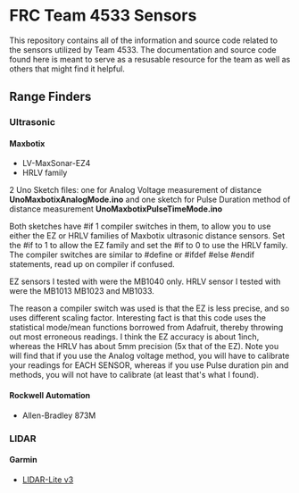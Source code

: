 # FRC Team 4533 Sensors

This repository contains all of the information and source code related to the
sensors utilized by Team 4533.  The documentation and source code found here is
meant to serve as a resusable resource for the team as well as others that
might find it helpful.

## Range Finders

### Ultrasonic

#### Maxbotix

* LV-MaxSonar-EZ4 
* HRLV family

2 Uno Sketch files: 
one for Analog Voltage measurement of distance **UnoMaxbotixAnalogMode.ino** 
and one sketch for Pulse Duration method of distance measurement **UnoMaxbotixPulseTimeMode.ino** 

Both sketches have #if 1 compiler switches in them, to allow you to use either the EZ or HRLV families of Maxbotix ultrasonic distance sensors. Set the #if to 1 to allow the EZ family and set the #if to 0 to use the HRLV family. The compiler switches are similar to #define or #ifdef #else #endif statements, read up on compiler if confused.

EZ sensors I tested with were the MB1040 only. 
HRLV sensor I tested with were the MB1013 MB1023 and MB1033. 

The reason a compiler switch was used is that the EZ is less precise, and so uses different scaling factor. Interesting fact is that this code uses the statistical mode/mean functions borrowed from Adafruit, thereby throwing out most erroneous readings.
I think the EZ accuracy is about 1inch, whereas the HRLV has about 5mm precision (5x that of the EZ).
Note you will find that if you use the Analog voltage method, you will have to calibrate your readings for EACH SENSOR, whereas if you use Pulse duration pin and methods, you will not have to calibrate (at least that's what I found).

#### Rockwell Automation

* Allen-Bradley 873M

### LIDAR

#### Garmin

* [LIDAR-Lite v3](lidar-lite-v3.md)


